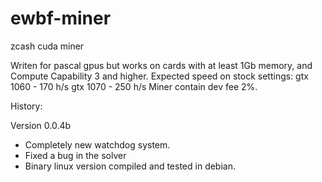 # ewbf-miner
zcash cuda miner

Writen for pascal gpus but works on cards with at least 1Gb memory, and Compute Capability 3 and higher.
Expected speed on stock settings:
gtx 1060 - 170 h/s
gtx 1070 - 250 h/s
Miner contain dev fee 2%.

History:

Version 0.0.4b
- Completely new watchdog system.
- Fixed a bug in the solver
- Binary linux version compiled and tested in debian.
